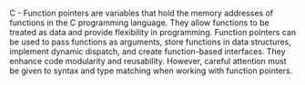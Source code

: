 C - Function pointers are variables that hold the memory addresses of functions
in the C programming language. They allow functions to be treated as data and
provide flexibility in programming. Function pointers can be used to pass
functions as arguments, store functions in data structures, implement dynamic
dispatch, and create function-based interfaces. They enhance code modularity
and reusability. However, careful attention must be given to syntax and
type matching when working with function pointers.
